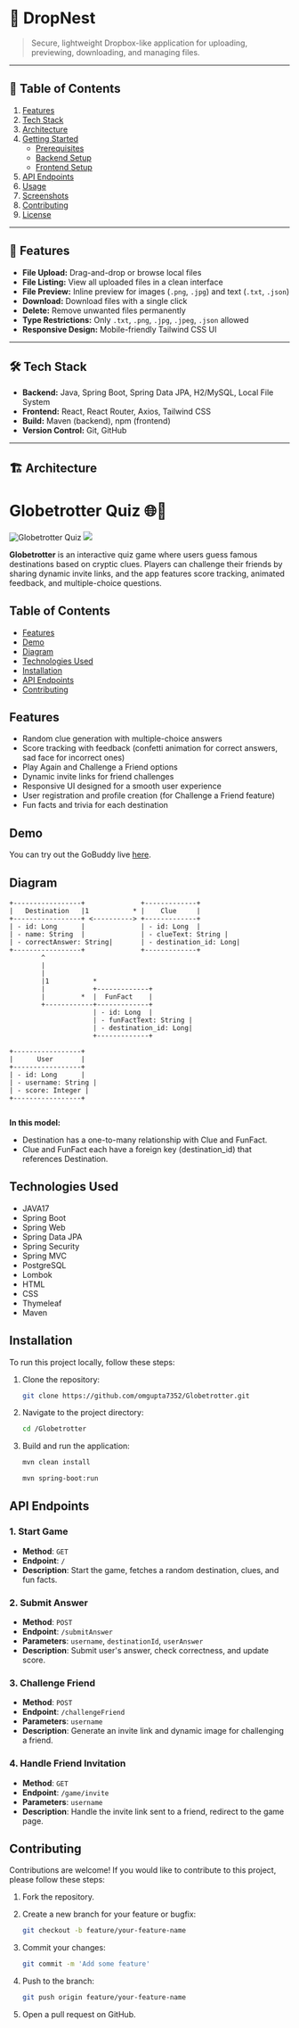 # 📁 DropNest

> Secure, lightweight Dropbox-like application for uploading, previewing, downloading, and managing files.

---

## 🚀 Table of Contents

1. [Features](#features)  
2. [Tech Stack](#tech-stack)  
3. [Architecture](#architecture)  
4. [Getting Started](#getting-started)  
   - [Prerequisites](#prerequisites)  
   - [Backend Setup](#backend-setup)  
   - [Frontend Setup](#frontend-setup)  
5. [API Endpoints](#api-endpoints)  
6. [Usage](#usage)  
7. [Screenshots](#screenshots)  
8. [Contributing](#contributing)  
9. [License](#license)  

---

## 🌟 Features

- **File Upload:** Drag-and-drop or browse local files  
- **File Listing:** View all uploaded files in a clean interface  
- **File Preview:** Inline preview for images (`.png`, `.jpg`) and text (`.txt`, `.json`)  
- **Download:** Download files with a single click  
- **Delete:** Remove unwanted files permanently  
- **Type Restrictions:** Only `.txt`, `.png`, `.jpg`, `.jpeg`, `.json` allowed  
- **Responsive Design:** Mobile-friendly Tailwind CSS UI  

---

## 🛠 Tech Stack

- **Backend:** Java, Spring Boot, Spring Data JPA, H2/MySQL, Local File System  
- **Frontend:** React, React Router, Axios, Tailwind CSS  
- **Build:** Maven (backend), npm (frontend)  
- **Version Control:** Git, GitHub  

---

## 🏗 Architecture



# Globetrotter Quiz 🌐🌴

![Globetrotter Quiz](quiz1.png)
![](quiz2.png)

**Globetrotter** is an interactive quiz game where users guess famous destinations based on cryptic clues. Players can challenge their friends by sharing dynamic invite links, and the app features score tracking, animated feedback, and multiple-choice questions.

## Table of Contents 

- [Features](#features)
- [Demo](#demo)
- [Diagram](#diagram)
- [Technologies Used](#technologies-used)
- [Installation](#installation)
- [API Endpoints](#api-endpoints)
- [Contributing](#contributing)

## Features

- Random clue generation with multiple-choice answers
- Score tracking with feedback (confetti animation for correct answers, sad face for incorrect ones)
- Play Again and Challenge a Friend options
- Dynamic invite links for friend challenges
- Responsive UI designed for a smooth user experience
- User registration and profile creation (for Challenge a Friend feature)
- Fun facts and trivia for each destination

## Demo

You can try out the GoBuddy live [here](https://globetrotter-m5vh.onrender.com).

## Diagram

```
+-----------------+              +-------------+
|   Destination   |1           * |    Clue     |
+-----------------+ <----------> +-------------+
| - id: Long      |              | - id: Long  |
| - name: String  |              | - clueText: String |
| - correctAnswer: String|       | - destination_id: Long|
+-----------------+              +-------------+
        ^                               
        |                               
        |                                
        |1           *         
        |            +-------------+
        |         *  |  FunFact    |
        +------------+-------------+
                     | - id: Long  |
                     | - funFactText: String |
                     | - destination_id: Long|
                     +-------------+

+-----------------+
|      User       |
+-----------------+
| - id: Long      |
| - username: String |
| - score: Integer |
+-----------------+


```

**In this model:**

- Destination has a one-to-many relationship with Clue and FunFact.
- Clue and FunFact each have a foreign key (destination_id) that references Destination.

## Technologies Used

- JAVA17
- Spring Boot
- Spring Web
- Spring Data JPA
- Spring Security
- Spring MVC
- PostgreSQL
- Lombok
- HTML
- CSS
- Thymeleaf
- Maven


## Installation

To run this project locally, follow these steps:

1. Clone the repository:

    ```bash
   git clone https://github.com/omgupta7352/Globetrotter.git

    ```

2. Navigate to the project directory:

    ```bash
    cd /Globetrotter
    ```


3. Build and run the application:

    ```bash
    mvn clean install
    ```

    ```bash
    mvn spring-boot:run
    ```

## API Endpoints

### 1. Start Game
- **Method**: `GET`
- **Endpoint**: `/`
- **Description**: Start the game, fetches a random destination, clues, and fun facts.

### 2. Submit Answer
- **Method**: `POST`
- **Endpoint**: `/submitAnswer`
- **Parameters**: `username`, `destinationId`, `userAnswer`
- **Description**: Submit user's answer, check correctness, and update score.

### 3. Challenge Friend
- **Method**: `POST`
- **Endpoint**: `/challengeFriend`
- **Parameters**: `username`
- **Description**: Generate an invite link and dynamic image for challenging a friend.

### 4. Handle Friend Invitation
- **Method**: `GET`
- **Endpoint**: `/game/invite`
- **Parameters**: `username`
- **Description**: Handle the invite link sent to a friend, redirect to the game page.


## Contributing

Contributions are welcome! If you would like to contribute to this project, please follow these steps:

1. Fork the repository.
2. Create a new branch for your feature or bugfix:

    ```bash
    git checkout -b feature/your-feature-name
    ```

3. Commit your changes:

    ```bash
    git commit -m 'Add some feature'
    ```

4. Push to the branch:

    ```bash
    git push origin feature/your-feature-name
    ```

5. Open a pull request on GitHub.
